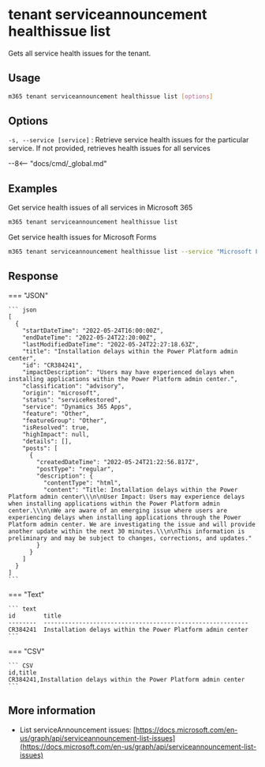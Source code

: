 # tenant serviceannouncement healthissue list

Gets all service health issues for the tenant.

## Usage

```sh
m365 tenant serviceannouncement healthissue list [options]
```

## Options

`-s, --service [service]`
: Retrieve service health issues for the particular service. If not provided, retrieves health issues for all services

--8<-- "docs/cmd/_global.md"

## Examples

Get service health issues of all services in Microsoft 365

```sh
m365 tenant serviceannouncement healthissue list
```

Get service health issues for Microsoft Forms

```sh
m365 tenant serviceannouncement healthissue list --service "Microsoft Forms"
```

## Response

=== "JSON"

    ``` json
    [
      {
        "startDateTime": "2022-05-24T16:00:00Z",
        "endDateTime": "2022-05-24T22:20:00Z",
        "lastModifiedDateTime": "2022-05-24T22:27:18.63Z",
        "title": "Installation delays within the Power Platform admin center",
        "id": "CR384241",
        "impactDescription": "Users may have experienced delays when installing applications within the Power Platform admin center.",
        "classification": "advisory",
        "origin": "microsoft",
        "status": "serviceRestored",
        "service": "Dynamics 365 Apps",
        "feature": "Other",
        "featureGroup": "Other",
        "isResolved": true,
        "highImpact": null,
        "details": [],
        "posts": [
          {
            "createdDateTime": "2022-05-24T21:22:56.817Z",
            "postType": "regular",
            "description": {
              "contentType": "html",
              "content": "Title: Installation delays within the Power Platform admin center\\\n\nUser Impact: Users may experience delays when installing applications within the Power Platform admin center.\\\n\nWe are aware of an emerging issue where users are experiencing delays when installing applications through the Power Platform admin center. We are investigating the issue and will provide another update within the next 30 minutes.\\\n\nThis information is preliminary and may be subject to changes, corrections, and updates."
            }
          }
        ]
      }
    ]
    ```

=== "Text"

    ``` text
    id        title
    --------  ----------------------------------------------------------
    CR384241  Installation delays within the Power Platform admin center
    ```

=== "CSV"

    ``` CSV
    id,title
    CR384241,Installation delays within the Power Platform admin center
    ```

## More information

- List serviceAnnouncement issues: [https://docs.microsoft.com/en-us/graph/api/serviceannouncement-list-issues](https://docs.microsoft.com/en-us/graph/api/serviceannouncement-list-issues)
